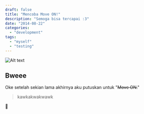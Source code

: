 ```yaml
---
draft: false
title: "Mencoba Move ON!"
description: "Semoga bisa tercapai :3"
date: "2014-08-22"
categories:
  - "development"
tags:
  - "myself"
  - "testing"
---
```

![Alt text](http://i.imgur.com/CA2cqL5.jpg "Tehe :p")
## Bweee

Oke setelah sekian lama akhirnya aku putuskan untuk "~~Move ON.~~"

> kawkakwakwawk

:no_good:
